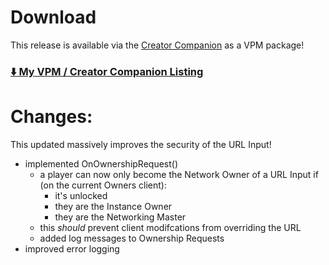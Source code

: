 # Download
This release is available via the [Creator Companion](https://vcc.docs.vrchat.com/) as a VPM package!

###  [⬇️ My VPM / Creator Companion Listing](https://vpm.drblackrat.xyz)

# Changes:
This updated massively improves the security of the URL Input!
- implemented OnOwnershipRequest()
  - a player can now only become the Network Owner of a URL Input if (on the current Owners client):
    - it's unlocked
    - they are the Instance Owner
    - they are the Networking Master
  - this *should* prevent client modifcations from overriding the URL
  - added log messages to Ownership Requests
- improved error logging 
